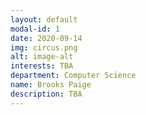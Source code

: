 ```yaml
---
layout: default
modal-id: 1
date: 2020-09-14
img: circus.png
alt: image-alt
interests: TBA
department: Computer Science
name: Brooks Paige
description: TBA
---
```

